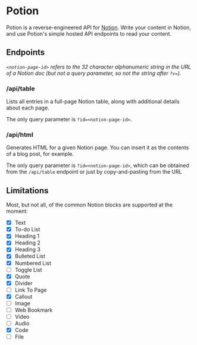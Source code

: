 # Potion

Potion is a reverse-engineered API for [Notion](https://notion.so). Write your content in Notion, and use Potion's simple hosted API endpoints to read your content. 

## Endpoints

*`<notion-page-id>` refers to the 32 character alphanumeric string in the URL of a Notion doc (but not a query parameter, so not the string after `?v=`).*

### /api/table

Lists all entries in a full-page Notion table, along with additional details about each page. 

The only query parameter is `?id=<notion-page-id>`. 

### /api/html

Generates HTML for a given Notion page. You can insert it as the contents of a blog post, for example. 

The only query parameter is `?id=<notion-page-id>`, which can be obtained from the `/api/table` endpoint or just by copy-and-pasting from the URL

## Limitations

Most, but not all, of the common Notion blocks are supported at the moment:

- [x] Text
- [x] To-do List
- [x] Heading 1
- [x] Heading 2
- [x] Heading 3
- [x] Bulleted List
- [x] Numbered List
- [ ] Toggle List
- [x] Quote
- [x] Divider
- [ ] Link To Page
- [x] Callout
- [ ] Image
- [ ] Web Bookmark
- [ ] Video
- [ ] Audio
- [x] Code
- [ ] File